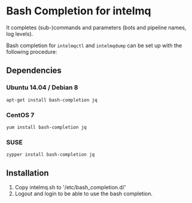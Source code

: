 # Bash Completion for intelmq

It completes (sub-)commands and parameters (bots and pipeline names, log levels).

Bash completion for `intelmqctl` and `intelmqdump` can be set up with the following procedure:

## Dependencies

### Ubuntu 14.04 / Debian 8

    apt-get install bash-completion jq

### CentOS 7

    yum install bash-completion jq

### SUSE

    zypper install bash-completion jq

## Installation

1. Copy intelmq.sh to '/etc/bash_completion.d/'
2. Logout and login to be able to use the bash completion.
